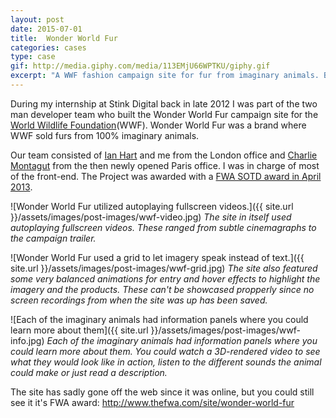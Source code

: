 ```yaml
---
layout: post
date: 2015-07-01
title:  Wonder World Fur
categories: cases
type: case
gif: http://media.giphy.com/media/113EMjU66WPTKU/giphy.gif
excerpt: "A WWF fashion campaign site for fur from imaginary animals. Built early 2013."
---
```


During my internship at Stink Digital back in late 2012 I was part of the two man developer team who built the Wonder World Fur campaign site for the [World Wildlife Foundation][wwf](WWF). Wonder World Fur was a brand where WWF sold furs from 100% imaginary animals.

Our team consisted of [Ian Hart][ian] and me from the London office and [Charlie Montagut][charlie] from the then newly opened Paris office. I was in charge of most of the front-end. The Project was awarded with a [FWA SOTD award in April 2013][fwa].

![Wonder World Fur utilized autoplaying fullscreen videos.]({{ site.url }}/assets/images/post-images/wwf-video.jpg)
*The site in itself used autoplaying fullscreen videos. These ranged from subtle cinemagraphs to the campaign trailer.*

![Wonder World Fur used a grid to let imagery speak instead of text.]({{ site.url }}/assets/images/post-images/wwf-grid.jpg)
*The site also featured some very balanced animations for entry and hover effects to highlight the imagery and the products. These can't be showcased propperly since no screen recordings from when the site was up has been saved.*

![Each of the imaginary animals had information panels where you could learn more about them]({{ site.url }}/assets/images/post-images/wwf-info.jpg)
*Each of the imaginary animals had information panels where you could learn more about them. You could watch a 3D-rendered video to see what they would look like in action, listen to the different sounds the animal could make or just read a description.*

The site has sadly gone off the web since it was online, but you could still see it it's FWA award: http://www.thefwa.com/site/wonder-world-fur

[ian]: http://ianmadethis.com/
[charlie]: http://www.charlie-montagut.com/
[fwa]: http://www.thefwa.com/site/wonder-world-fur
[wwf]: http://wwf.org/